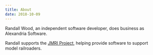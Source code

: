 ```yaml
---
title: About
date: 2018-10-09
---
```


Randall Wood, an independent software developer, does business as Alexandria Software.

Randall supports the [JMRI Project](http://jmri.org), helping provide software to support model railroaders.
